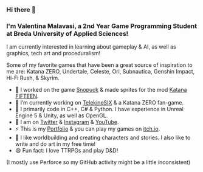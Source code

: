 ### Hi there 👋 
### I'm Valentina Malavasi, a 2nd Year Game Programming Student at Breda University of Applied Sciences!

I am currently interested in learning about gameplay & AI, as well as graphics, tech art and proceduralism!   

Some of my favorite games that have been a great source of inspiration to me are: Katana ZERO, Undertale, Celeste, Ori, Subnautica, Genshin Impact, Hi-Fi Rush, & Skyrim.  

- 🐧 I worked on the game [Snopuck](https://scriptyshake.itch.io/snopuck-team-butterfly-2223-y1d) & made sprites for the mod [Katana FIFTEEN](https://www.youtube.com/watch?v=3VHlKWVgQAk).
- 🌱 I’m currently working on [TelekineSIX](https://github.com/ScriptyShake/TelekineSIX) & a Katana ZERO fan-game.
- 🤖 I primarily code in C++, C# & Python. I have experience in Unreal Engine 5 & Unity, as well as OpenGL.
- 🔭 I am on [Twitter](https://twitter.com/scriptyshake) & [Instagram](https://www.instagram.com/scriptyshake/) & [YouTube](https://www.youtube.com/channel/UCFCmJbqXMYAt6lFoi3Zr1Gw).
- ⚡ This is my [Portfolio](https://valentinamalavasi.myportfolio.com/) & you can play my games on [itch.io](https://scriptyshake.itch.io/).
- 💬 I like worldbuilding and creating characters and stories. I also like to write and do art in my free time!
- 😄 Fun fact: I love TTRPGs and play D&D!

(I mostly use Perforce so my GitHub activity might be a little inconsistent)
